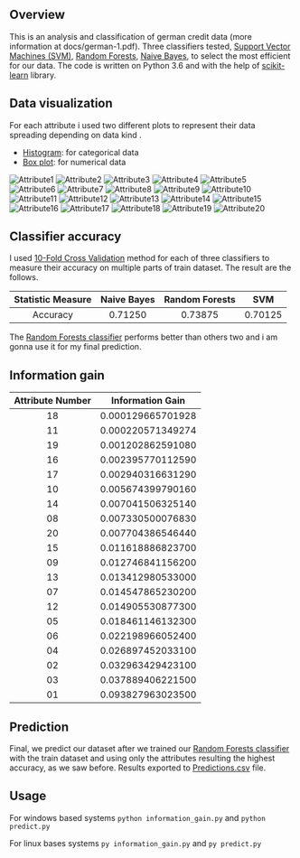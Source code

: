 ## Overview

This is an analysis and classification of german credit data (more information at docs/german-1.pdf). Three classifiers tested, [Support Vector Machines (SVM)](http://scikit-learn.org/stable/modules/svm.html), [Random Forests](http://scikit-learn.org/stable/modules/generated/sklearn.ensemble.RandomForestClassifier.html), [Naive Bayes](http://scikit-learn.org/stable/modules/naive_bayes.html), to select the most efficient for our data. The code is written on Python 3.6 and with the help of [scikit-learn](http://scikit-learn.org/stable/) library.


## Data visualization

For each attribute i used two different plots to represent their data spreading depending on data kind . 
- [Histogram](https://en.wikipedia.org/wiki/Histogram): for categorical data
- [Box plot](https://en.wikipedia.org/wiki/Box_plot): for numerical data

![Attribute1](https://github.com/chanioxaris/GermanCreditData-Mining/blob/master/img/Attribute1.png)
![Attribute2](https://github.com/chanioxaris/GermanCreditData-Mining/blob/master/img/Attribute2.png)
![Attribute3](https://github.com/chanioxaris/GermanCreditData-Mining/blob/master/img/Attribute3.png)
![Attribute4](https://github.com/chanioxaris/GermanCreditData-Mining/blob/master/img/Attribute4.png)
![Attribute5](https://github.com/chanioxaris/GermanCreditData-Mining/blob/master/img/Attribute5.png)
![Attribute6](https://github.com/chanioxaris/GermanCreditData-Mining/blob/master/img/Attribute6.png)
![Attribute7](https://github.com/chanioxaris/GermanCreditData-Mining/blob/master/img/Attribute7.png)
![Attribute8](https://github.com/chanioxaris/GermanCreditData-Mining/blob/master/img/Attribute8.png)
![Attribute9](https://github.com/chanioxaris/GermanCreditData-Mining/blob/master/img/Attribute9.png)
![Attribute10](https://github.com/chanioxaris/GermanCreditData-Mining/blob/master/img/Attribute10.png)
![Attribute11](https://github.com/chanioxaris/GermanCreditData-Mining/blob/master/img/Attribute11.png)
![Attribute12](https://github.com/chanioxaris/GermanCreditData-Mining/blob/master/img/Attribute12.png)
![Attribute13](https://github.com/chanioxaris/GermanCreditData-Mining/blob/master/img/Attribute13.png)
![Attribute14](https://github.com/chanioxaris/GermanCreditData-Mining/blob/master/img/Attribute14.png)
![Attribute15](https://github.com/chanioxaris/GermanCreditData-Mining/blob/master/img/Attribute15.png)
![Attribute16](https://github.com/chanioxaris/GermanCreditData-Mining/blob/master/img/Attribute16.png)
![Attribute17](https://github.com/chanioxaris/GermanCreditData-Mining/blob/master/img/Attribute17.png)
![Attribute18](https://github.com/chanioxaris/GermanCreditData-Mining/blob/master/img/Attribute18.png)
![Attribute19](https://github.com/chanioxaris/GermanCreditData-Mining/blob/master/img/Attribute19.png)
![Attribute20](https://github.com/chanioxaris/GermanCreditData-Mining/blob/master/img/Attribute20.png)


## Classifier accuracy

I used [10-Fold Cross Validation](https://en.wikipedia.org/wiki/Cross-validation_(statistics)) method for each of three classifiers to measure their accuracy on multiple parts of train dataset. The result are the follows.

| Statistic Measure | Naive Bayes | Random Forests |   SVM   | 
| :---------------: | :---------: | :-----------: | :-----: | 
|      Accuracy     |   0.71250   |    0.73875    | 0.70125 |   


The [Random Forests classifier](http://scikit-learn.org/stable/modules/generated/sklearn.ensemble.RandomForestClassifier.html) performs better than others two and i am gonna use it for my final prediction.


## Information gain

| Attribute Number |  Information Gain | 
| :--------------: | :---------------: | 
|        18        | 0.000129665701928 |  
|        11        | 0.000220571349274 | 
|        19        | 0.001202862591080 |   
|        16        | 0.002395770112590 |   
|        17        | 0.002940316631290 |  
|        10        | 0.005674399790160 |  
|        14        | 0.007041506325140 | 
|        08        | 0.007330500076830 |   
|        20        | 0.007704386546440 |   
|        15        | 0.011618886823700 |
|        09        | 0.012746841156200 |  
|        13        | 0.013412980533000 | 
|        07        | 0.014547865230200 |   
|        12        | 0.014905530877300 |   
|        05        | 0.018461146132300 |
|        06        | 0.022198966052400 |
|        04        | 0.026897452033100 |  
|        02        | 0.032963429423100 | 
|        03        | 0.037889406221500 |   
|        01        | 0.093827963023500 |   


## Prediction 

Final, we predict our dataset after we trained our [Random Forests classifier](http://scikit-learn.org/stable/modules/generated/sklearn.ensemble.RandomForestClassifier.html) with the train dataset and using only the attributes resulting the highest accuracy, as we saw before. Results exported to [Predictions.csv](https://github.com/chanioxaris/GermanCreditData-Mining/blob/master/output/Predictions.csv) file.


## Usage

For windows based systems `python information_gain.py` and `python predict.py`

For linux bases systems `py information_gain.py` and `py predict.py`
